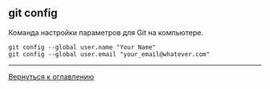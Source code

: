 ## git config

Команда настройки параметров для Git на компьютере.

```bash=
git config --global user.name "Your Name"
git config --global user.email "your_email@whatever.com"

```
---
[Вернуться к оглавлению](readme.md)